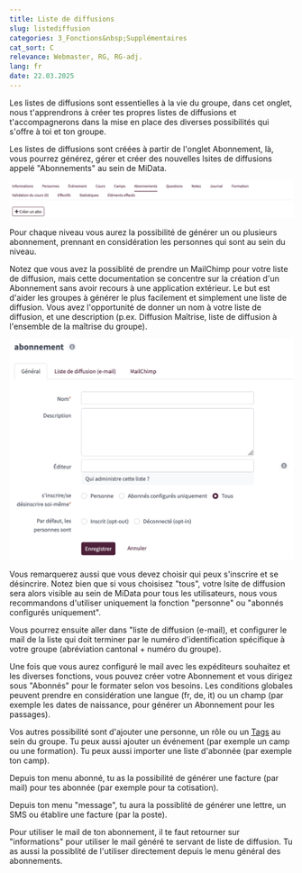 ```yaml
---
title: Liste de diffusions
slug: listediffusion
categories: 3_Fonctions&nbsp;Supplémentaires
cat_sort: C
relevance: Webmaster, RG, RG-adj.
lang: fr
date: 22.03.2025
---
```


Les listes de diffusions sont essentielles à la vie du groupe, dans cet onglet, nous t'apprendrons à créer tes propres listes de diffusions et t'accompagnerons dans la mise en place des diverses possibilités qui s'offre à toi et ton groupe.

Les listes de diffusions sont créées à partir de l'onglet Abonnement, là, vous pourrez générez, gérer et créer des nouvelles lsites de diffusions appelé "Abonnements" au sein de MiData.

<img src="/images/documentation/Abonnements.png"/>

Pour chaque niveau vous aurez la possibilité de générer un ou plusieurs abonnement, prennant en considération les personnes qui sont au sein du niveau.

Notez que vous avez la possiblité de prendre un MailChimp pour votre liste de diffusion, mais cette documentation se concentre sur la création d'un Abonnement sans avoir recours à une application extérieur. Le but est d'aider les groupes à générer le plus facilement et simplement une liste de diffusion.
Vous avez l'opportunité de donner un nom à votre liste de diffusion, et une description (p.ex. Diffusion Maîtrise, liste de diffusion à l'ensemble de la maîtrise du groupe).

<img src="/images/documentation/creationabonnement_general.png"/>

Vous remarquerez aussi que vous devez choisir qui peux s'inscrire et se désincrire. Notez bien que si vous choisisez "tous", votre lsite de diffusion sera alors visible au sein de MiData pour tous les utilisateurs, nous vous recommandons d'utiliser uniquement la fonction "personne" ou "abonnés configurés uniquement".

Vous pourrez ensuite aller dans "liste de diffusion (e-mail), et configurer le mail de la liste qui doit terminer par le numéro d'identification spécifique à votre groupe (abréviation cantonal + numéro du groupe).

Une fois que vous aurez configuré le mail avec les expéditeurs souhaitez et les diverses fonctions, vous pouvez créer votre Abonnement et vous dirigez sous "Abonnés" pour le formater selon vos besoins.
Les conditions globales peuvent prendre en considération une langue (fr, de, it) ou un champ (par exemple les dates de naissance, pour générer un Abonnement pour les passages).

Vos autres possibilité sont d'ajouter une personne, un rôle ou un [Tags](https://docu.scout.ch/fr/documentation/tags-howto) au sein du groupe. Tu peux aussi ajouter un événement (par exemple un camp ou une formation). Tu peux aussi importer une liste d'abonnée (par exemple ton camp).

Depuis ton menu abonné, tu as la possibilité de générer une facture (par mail) pour tes abonnée (par exemple pour ta cotisation).

Depuis ton menu "message", tu aura la possiblité de générer une lettre, un SMS ou établire une facture (par la poste).

Pour utiliser le mail de ton abonnement, il te faut retourner sur "informations" pour utiliser le mail généré te servant de liste de diffusion. Tu as aussi la possiblité de l'utiliser directement depuis le menu général des abonnements.
